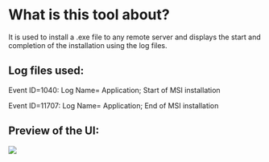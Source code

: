 # What is this tool about?
It is used to install a .exe file to any remote server and displays the start and completion of the installation using the log files.

## Log files used:

Event ID=1040: Log Name= Application; Start of MSI installation

Event ID=11707: Log Name= Application; End of MSI installation

## Preview of the UI:

![](https://i.imgur.com/0bQmb3T.png)
